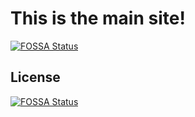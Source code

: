 # This is the main site!
[![FOSSA Status](https://app.fossa.com/api/projects/git%2Bgithub.com%2Fbootc-dev%2Fbootc-dev.github.io.svg?type=shield)](https://app.fossa.com/projects/git%2Bgithub.com%2Fbootc-dev%2Fbootc-dev.github.io?ref=badge_shield)



## License
[![FOSSA Status](https://app.fossa.com/api/projects/git%2Bgithub.com%2Fbootc-dev%2Fbootc-dev.github.io.svg?type=large)](https://app.fossa.com/projects/git%2Bgithub.com%2Fbootc-dev%2Fbootc-dev.github.io?ref=badge_large)